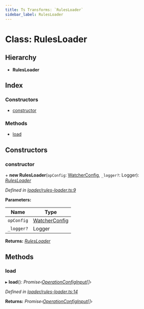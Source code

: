```yaml
---
title: Ts Transforms: `RulesLoader`
sidebar_label: RulesLoader
---
```


# Class: RulesLoader

## Hierarchy

* **RulesLoader**

## Index

### Constructors

* [constructor](rulesloader.md#constructor)

### Methods

* [load](rulesloader.md#load)

## Constructors

###  constructor

\+ **new RulesLoader**(`opConfig`: [WatcherConfig](../interfaces/watcherconfig.md), `_logger?`: Logger): *[RulesLoader](rulesloader.md)*

*Defined in [loader/rules-loader.ts:9](https://github.com/terascope/teraslice/blob/d2d877b60/packages/ts-transforms/src/loader/rules-loader.ts#L9)*

**Parameters:**

Name | Type |
------ | ------ |
`opConfig` | [WatcherConfig](../interfaces/watcherconfig.md) |
`_logger?` | Logger |

**Returns:** *[RulesLoader](rulesloader.md)*

## Methods

###  load

▸ **load**(): *Promise‹[OperationConfigInput](../overview.md#operationconfiginput)[]›*

*Defined in [loader/rules-loader.ts:14](https://github.com/terascope/teraslice/blob/d2d877b60/packages/ts-transforms/src/loader/rules-loader.ts#L14)*

**Returns:** *Promise‹[OperationConfigInput](../overview.md#operationconfiginput)[]›*
